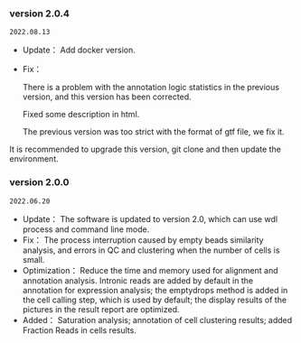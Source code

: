### **version 2.0.4**

`2022.08.13`

- Update： Add docker version.

- Fix： 

  There is a problem with the annotation logic statistics in the previous version, and this version has been corrected.

  Fixed some description in html.
  
  The previous version was too strict with the format of gtf file, we fix it.

It is recommended to upgrade this version, git clone and then update the environment.



### **version 2.0.0**

`2022.06.20`
- Update： The software is updated to version 2.0, which can use wdl process and command line mode.
- Fix： The process interruption caused by empty beads similarity analysis, and errors in QC and clustering when the number of cells is small.
- Optimization： Reduce the time and memory used for alignment and annotation analysis. Intronic reads are added by default in the annotation for expression analysis; the emptydrops method is added in the cell calling step, which is used by default; the display results of the pictures in the result report are optimized.
- Added： Saturation analysis; annotation of cell clustering results; added Fraction Reads in cells results.